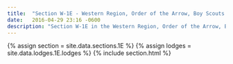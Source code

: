```yaml
---
title:  "Section W-1E - Western Region, Order of the Arrow, Boy Scouts of America"
date:   2016-04-29 23:16 -0600
description: "Section W-1E in the Western Region, Order of the Arrow, Boy Scouts of America."
---
```


{% assign section = site.data.sections.1E %}
{% assign lodges = site.data.lodges.1E.lodges %}
{% include section.html %}